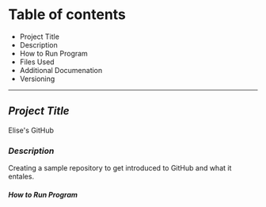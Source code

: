# **Table of contents**
- Project Title
- Description
- How to Run Program
- Files Used
- Additional Documenation
- Versioning
---
## *Project Title*
Elise's GitHub
### *Description*
Creating a sample repository to get introduced to GitHub and what it entales.
#### *How to Run Program*

